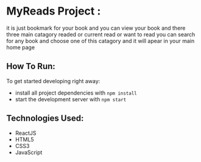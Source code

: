 # MyReads Project :
it is just bookmark for your book and you can view your book and there three main catagory readed or current read or want to read
you can search for any book and choose one of this catagory and it will apear in your main home page

## How To Run:

To get started developing right away:

* install all project dependencies with `npm install`
* start the development server with `npm start`

## Technologies Used:
* ReactJS
* HTML5
* CSS3
* JavaScript

